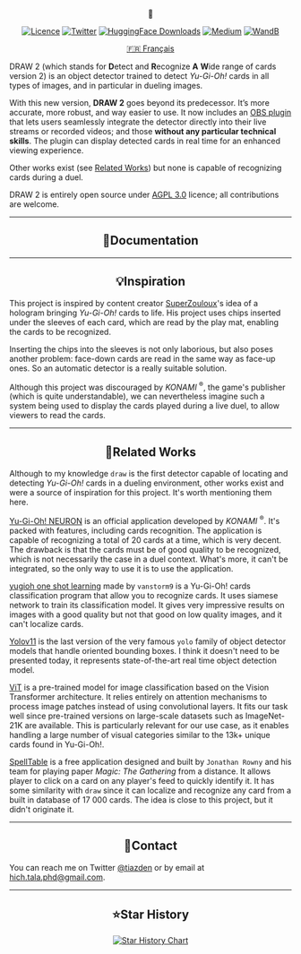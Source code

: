 <div align="center">
    <p>
        👀
        <!img src="">
    </p>


<div>

[![Licence](https://img.shields.io/pypi/l/ultralytics)](LICENSE)
[![Twitter](https://badgen.net/badge/icon/twitter?icon=twitter&label)](https://twitter.com/tiazden)
[![HuggingFace Downloads](https://img.shields.io/badge/dynamic/json?url=https%3A%2F%2Fhuggingface.co%2Fapi%2Fmodels%2FHichTala%2Fdraw2&query=%24.downloads&logo=huggingface&label=downloads&color=%23FFD21E)](https://huggingface.co/HichTala/draw2)
[![Medium](https://img.shields.io/badge/Medium-12100E?style=flat&logo=medium&logoColor=white)](https://medium.com/@hich.tala.phd/how-i-trained-a-model-to-detect-and-recognise-a-wide-range-of-yu-gi-oh-cards-6ea71da007fd)
[![WandB](https://img.shields.io/badge/visualize_in-W%26B-yellow?logo=weightsandbiases&color=%23FFBE00)](https://wandb.ai/hich_/draw)


[🇫🇷 Français](README_fr.md)


</div>

</div>

DRAW 2 (which stands for **D**etect and **R**ecognize **A** **W**ide range of cards version 2) is an object detector
trained to detect _Yu-Gi-Oh!_ cards in all types of images, and in particular in dueling images.

With this new version, **DRAW 2** goes beyond its predecessor. It’s more accurate, more robust, and way easier to use. 
It now includes an [OBS plugin](https://github.com/HichTala/draw2-obsplugin) that lets users seamlessly integrate the 
detector directly into their live streams or recorded videos; and those **without any particular technical skills**.
The plugin can display detected cards in real time for an enhanced viewing experience.

Other works exist (see [Related Works](#div-aligncenterrelated-worksdiv)) but none is capable of recognizing cards during a duel.

DRAW 2 is entirely open source under [AGPL 3.0](LICENSE) licence; all contributions are welcome.

---
## <div align="center">📄Documentation</div>

---
## <div align="center">💡Inspiration</div>

This project is inspired by content creator [SuperZouloux](https://www.youtube.com/watch?v=64-LfbggqKI)'s idea of a hologram bringing _Yu-Gi-Oh!_ cards to life. 
His project uses chips inserted under the sleeves of each card, 
which are read by the play mat, enabling the cards to be recognized.

Inserting the chips into the sleeves is not only laborious, but also poses another problem: 
face-down cards are read in the same way as face-up ones. 
So an automatic detector is a really suitable solution.

Although this project was discouraged by _KONAMI_ <sup>®</sup>, the game's publisher (which is quite understandable),
we can nevertheless imagine such a system being used to display the cards played during a live duel, 
to allow viewers to read the cards.

---
## <div align="center">🔗Related Works</div>

Although to my knowledge `draw` is the first detector capable of locating and detecting _Yu-Gi-Oh!_ cards in a dueling environment, 
other works exist and were a source of inspiration for this project. It's worth mentioning them here.

[Yu-Gi-Oh! NEURON](https://www.konami.com/games/eu/fr/products/yugioh_neuron/) is an official application developed by _KONAMI_ <sup>®</sup>.
It's packed with features, including cards recognition. The application is capable of recognizing a total of 20 cards at a time, which is very decent. 
The drawback is that the cards must be of good quality to be recognized, which is not necessarily the case in a duel context. 
What's more, it can't be integrated, so the only way to use it is to use the application.

[yugioh one shot learning](https://github.com/vanstorm9/yugioh-one-shot-learning) made by `vanstorm9` is a 
Yu-Gi-Oh! cards classification program that allow you to recognize cards. It uses siamese network to train its classification
model. It gives very impressive results on images with a good quality but not that good on low quality images, and it 
can't localize cards.

[Yolov11](https://github.com/ultralytics/ultralytics) is the last version of the very famous `yolo` family of object detector models that handle oriented bounding boxes.
I think it doesn't need to be presented today, it represents state-of-the-art real time object detection model.

[ViT](https://arxiv.org/pdf/2010.11929.pdf) is a pre-trained model for image classification based on the Vision Transformer architecture. 
It relies entirely on attention mechanisms to process image patches instead of using convolutional layers. 
It fits our task well since pre-trained versions on large-scale datasets such as ImageNet-21K are available. 
This is particularly relevant for our use case, as it enables handling a large number of visual categories similar to the 13k+ unique cards found in Yu-Gi-Oh!.

[SpellTable](https://spelltable.wizards.com/) is a free application designed and built by `Jonathan Rowny` and his team for playing paper _Magic: The Gathering_ from a distance. 
It allows player to click on a card on any player's feed to quickly identify it. 
It has some similarity with `draw` since it can localize and recognize any card from a built in database of 17 000 cards.
The idea is close to this project, but it didn't originate it.

---
## <div align="center">💬Contact</div>

You can reach me on Twitter [@tiazden](https://twitter.com/tiazden) or by email at [hich.tala.phd@gmail.com](mailto:hich.tala.phd@gmail.com).

---
## <div align="center">⭐Star History</div>

<div align="center">
<a href="https://www.star-history.com/#hichtala/draw2&type=date&legend=top-left">
 <picture>
   <source media="(prefers-color-scheme: dark)" srcset="https://api.star-history.com/svg?repos=hichtala/draw2&type=date&theme=dark&legend=top-left" />
   <source media="(prefers-color-scheme: light)" srcset="https://api.star-history.com/svg?repos=hichtala/draw2&type=date&legend=top-left" />
   <img alt="Star History Chart" src="https://api.star-history.com/svg?repos=hichtala/draw2&type=date&legend=top-left" />
 </picture>
</a>
</div>
